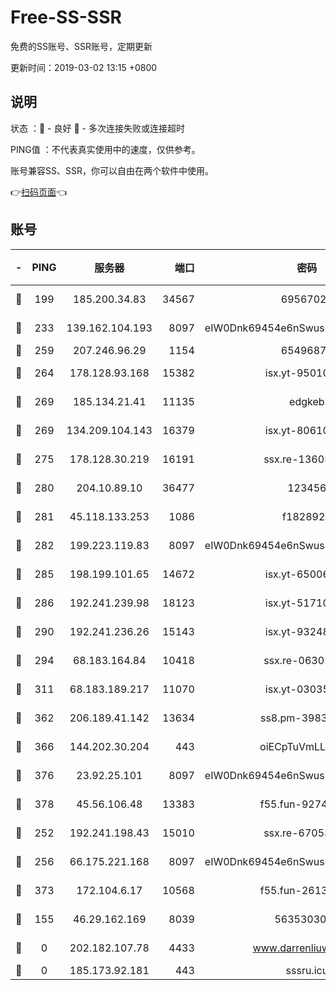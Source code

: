 # Free-SS-SSR

免费的SS账号、SSR账号，定期更新

更新时间：2019-03-02 13:15 +0800

## 说明

状态     ：🙂 - 良好 🙁 - 多次连接失败或连接超时

PING值   ：不代表真实使用中的速度，仅供参考。

账号兼容SS、SSR，你可以自由在两个软件中使用。

👉[扫码页面](https://liesauer.github.io/free-ss-ssr.github.io/)👈

## 账号

|-|PING|服务器|端口|密码|加密方式|区域|
|:----:|:----:|:-----:|-----:|:----:|:----:|:----:|
|🙂|199|185.200.34.83|34567|69567020|aes-256-cfb|US|
|🙂|233|139.162.104.193|8097|eIW0Dnk69454e6nSwuspv9DmS201tQ0D|aes-256-cfb|JP|
|🙂|259|207.246.96.29|1154|65496879|chacha20|US|
|🙂|264|178.128.93.168|15382|isx.yt-95010509|aes-256-cfb|SG|
|🙂|269|185.134.21.41|11135|edgkeb|aes-256-cfb|GB|
|🙂|269|134.209.104.143|16379|isx.yt-80610954|aes-256-cfb|SG|
|🙂|275|178.128.30.219|16191|ssx.re-13605619|aes-256-cfb|SG|
|🙂|280|204.10.89.10|36477|123456|aes-256-cfb|US|
|🙂|281|45.118.133.253|1086|f1828920|aes-256-cfb|SG|
|🙂|282|199.223.119.83|8097|eIW0Dnk69454e6nSwuspv9DmS201tQ0D|aes-256-cfb|US|
|🙂|285|198.199.101.65|14672|isx.yt-65006109|aes-256-cfb|US|
|🙂|286|192.241.239.98|18123|isx.yt-51710833|aes-256-cfb|US|
|🙂|290|192.241.236.26|15143|isx.yt-93248002|aes-256-cfb|US|
|🙂|294|68.183.164.84|10418|ssx.re-06301743|aes-256-cfb|US|
|🙂|311|68.183.189.217|11070|isx.yt-03035936|aes-256-cfb|SG|
|🙂|362|206.189.41.142|13634|ss8.pm-39830820|aes-256-cfb|SG|
|🙂|366|144.202.30.204|443|oiECpTuVmLLxk4Ts|aes-256-cfb|US|
|🙂|376|23.92.25.101|8097|eIW0Dnk69454e6nSwuspv9DmS201tQ0D|aes-256-cfb|US|
|🙂|378|45.56.106.48|13383|f55.fun-92744438|aes-256-cfb|US|
|🙂|252|192.241.198.43|15010|ssx.re-67053093|aes-256-cfb|US|
|🙂|256|66.175.221.168|8097|eIW0Dnk69454e6nSwuspv9DmS201tQ0D|aes-256-cfb|US|
|🙂|373|172.104.6.17|10568|f55.fun-26137081|aes-256-cfb|US|
|🙁|155|46.29.162.169|8039|5635303003|aes-256-cfb|RU|
|🙁|0|202.182.107.78|4433|www.darrenliuwei.com|aes-256-cfb|JP|
|🙁|0|185.173.92.181|443|sssru.icu|rc4-md5|RU|
